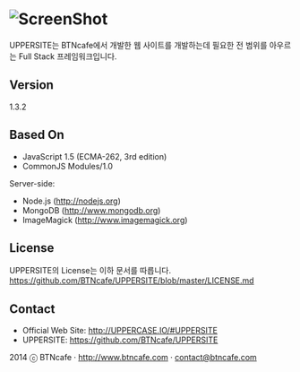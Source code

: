 ![ScreenShot](http://uppercase.io/UPPERCASE.IO.OfficialSite/R/UPPERSITE/logo.png)
=========
UPPERSITE는 BTNcafe에서 개발한 웹 사이트를 개발하는데 필요한 전 범위를 아우르는 Full Stack 프레임워크입니다.

Version
-------
1.3.2

Based On
--------
- JavaScript 1.5 (ECMA-262, 3rd edition)
- CommonJS Modules/1.0

Server-side:
- Node.js (http://nodejs.org)
- MongoDB (http://www.mongodb.org)
- ImageMagick (http://www.imagemagick.org)

License
-------
UPPERSITE의 License는 이하 문서를 따릅니다.
https://github.com/BTNcafe/UPPERSITE/blob/master/LICENSE.md

Contact
-------
- Official Web Site: http://UPPERCASE.IO/#UPPERSITE
- UPPERSITE: https://github.com/BTNcafe/UPPERSITE

2014 ⓒ BTNcafe · http://www.btncafe.com · contact@btncafe.com
